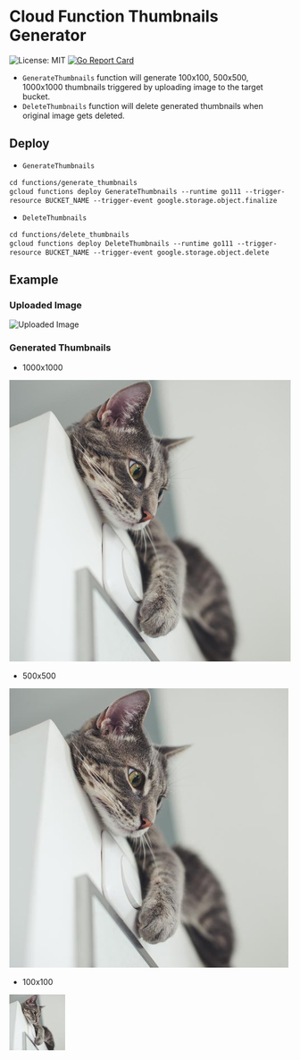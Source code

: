 # Cloud Function Thumbnails Generator

![License: MIT](https://img.shields.io/badge/License-MIT-blue.svg)
[![Go Report Card](https://goreportcard.com/badge/k-yomo/cloud_function_thumbnails_generator)](https://goreportcard.com/report/k-yomo/cloud_function_thumbnails_generator)

- `GenerateThumbnails` function will generate 100x100, 500x500, 1000x1000 thumbnails triggered by uploading image to the target bucket.
- `DeleteThumbnails` function will delete generated thumbnails when original image gets deleted. 

## Deploy
- `GenerateThumbnails`
```
cd functions/generate_thumbnails
gcloud functions deploy GenerateThumbnails --runtime go111 --trigger-resource BUCKET_NAME --trigger-event google.storage.object.finalize
```
- `DeleteThumbnails`
```
cd functions/delete_thumbnails
gcloud functions deploy DeleteThumbnails --runtime go111 --trigger-resource BUCKET_NAME --trigger-event google.storage.object.delete
```

## Example
### Uploaded Image
![Uploaded Image](/example/cat.jpg?raw=true)

### Generated Thumbnails
- 1000x1000

![1000x1000](/example/1000x1000@cat.jpg?raw=true)

- 500x500

![500x500](/example/500x500@cat.jpg?raw=true)
- 100x100

![100x100](/example/100x100@cat.jpg?raw=true)
